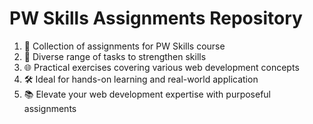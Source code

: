 # PW Skills Assignments Repository

1. 🚀 Collection of assignments for PW Skills course  
2. 💪 Diverse range of tasks to strengthen skills  
3. 🌐 Practical exercises covering various web development concepts  
4. 🛠️ Ideal for hands-on learning and real-world application  
5. 📚 Elevate your web development expertise with purposeful assignments

 
 
